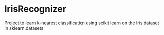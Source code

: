 # IrisRecognizer
Project to learn k-nearest classification using scikit learn on the Iris dataset in sklearn.datasets 

